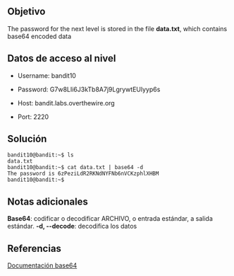 ## Objetivo
The password for the next level is stored in the file **data.txt**, which contains base64 encoded data

## Datos de acceso al nivel
-   Username: bandit10

-   Password: G7w8LIi6J3kTb8A7j9LgrywtEUlyyp6s

-   Host: bandit.labs.overthewire.org

-   Port: 2220

## Solución
```bash()
bandit10@bandit:~$ ls
data.txt
bandit10@bandit:~$ cat data.txt | base64 -d
The password is 6zPeziLdR2RKNdNYFNb6nVCKzphlXHBM
bandit10@bandit:~$ 

```

## Notas adicionales
<b>Base64</b>: codificar o decodificar ARCHIVO, o entrada estándar, a salida estándar.
<b>-d, --decode</b>:  decodifica los datos


## Referencias 
[Documentación base64](https://www.gnu.org/software/coreutils/base64)

